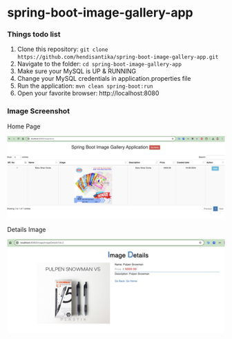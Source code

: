 # spring-boot-image-gallery-app

### Things todo list

1. Clone this repository: `git clone https://github.com/hendisantika/spring-boot-image-gallery-app.git`
2. Navigate to the folder: `cd spring-boot-image-gallery-app`
3. Make sure your MySQL is UP & RUNNING
4. Change your MySQL credentials in application.properties file
5. Run the application: `mvn clean spring-boot:run`
6. Open your favorite browser: http://localhost:8080

### Image Screenshot

Home Page

![Home Page](img/home.png "Home Page")

Details Image

![Details Image](img/details.png "Details Image")
